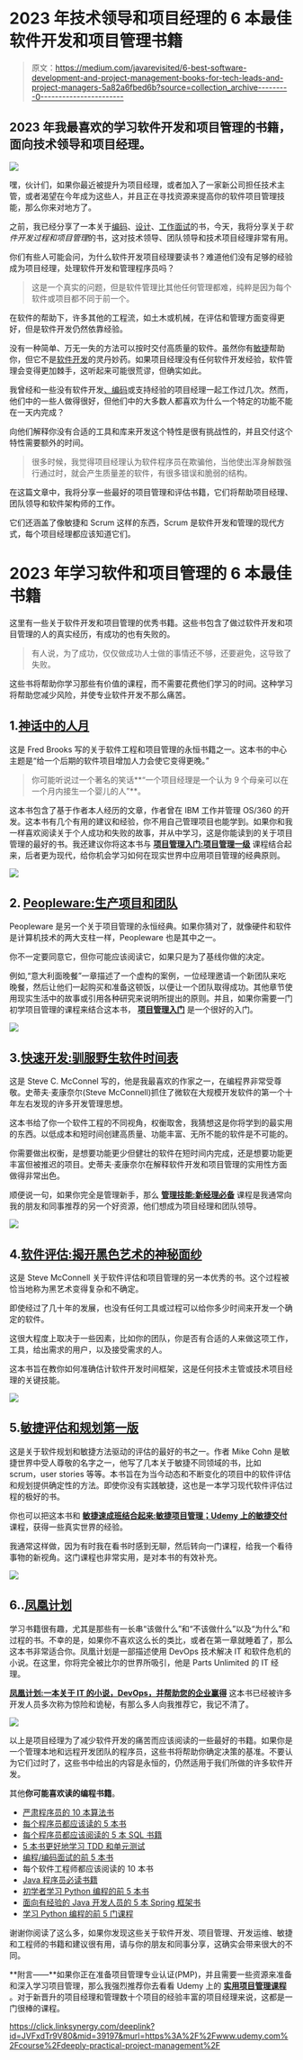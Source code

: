 # 2023 年技术领导和项目经理的 6 本最佳软件开发和项目管理书籍

> 原文：<https://medium.com/javarevisited/6-best-software-development-and-project-management-books-for-tech-leads-and-project-managers-5a82a6fbed6b?source=collection_archive---------0----------------------->

## 2023 年我最喜欢的学习软件开发和项目管理的书籍，面向技术领导和项目经理。

![](img/fd90ba6ef6062d6def8bbb0eac13e851.png)

嘿，伙计们，如果你最近被提升为项目经理，或者加入了一家新公司担任技术主管，或者渴望在今年成为这些人，并且正在寻找资源来提高你的软件项目管理技能，那么你来对地方了。

之前，我已经分享了一本关于[编码](/javarevisited/6-coding-books-every-programmers-and-software-developers-should-read-620124886c8f)、[设计](/javarevisited/7-best-books-to-learn-design-patterns-for-java-programmers-5627b93eefdb?source=---------15------------------)、[工作面试](/javarevisited/5-coding-interview-books-to-prepare-for-programming-job-interviews-d8f63348afaf)的书，今天，我将分享关于*软件开发过程和项目管理*的书，这对技术领导、团队领导和技术项目经理非常有用。

你们有些人可能会问，为什么软件开发项目经理要读书？难道他们没有足够的经验成为项目经理，处理软件开发和管理程序员吗？

> 这是一个真实的问题，但是软件管理比其他任何管理都难，纯粹是因为每个软件或项目都不同于前一个。

在软件的帮助下，许多其他的工程流，如土木或机械，在评估和管理方面变得更好，但是软件开发仍然依靠经验。

没有一种简单、万无一失的方法可以按时交付高质量的软件。虽然你有[敏捷](https://javarevisited.blogspot.com/2018/01/top-5-free-agile-courses-for-programmers.html#axzz5QneAh3Kg)帮助你，但它不是[软件开发](/javarevisited/15-best-udemy-courses-programmers-can-buy-on-black-friday-and-cyber-monday-2020-a803874f41d9)的灵丹妙药。如果项目经理没有任何软件开发经验，软件管理会变得更加棘手，这听起来可能很荒谬，但确实如此。

我曾经和一些没有软件开发[、](/javarevisited/10-best-software-development-courses-certifications-from-coursera-4ccc59aae201)[编码](/javarevisited/7-best-coding-course-to-learn-programming-with-zero-experience-in-2020-52f7d0d9cb80)或支持经验的项目经理一起工作过几次。然而，他们中的一些人做得很好，但他们中的大多数人都喜欢为什么一个特定的功能不能在一天内完成？

向他们解释你没有合适的工具和库来开发这个特性是很有挑战性的，并且交付这个特性需要额外的时间。

> 很多时候，我觉得项目经理认为软件程序员在欺骗他，当他使出浑身解数强行通过时，就会产生质量差的软件，有很多错误和脆弱的结构。

在这篇文章中，我将分享一些最好的项目管理和评估书籍，它们将帮助项目经理、团队领导和软件架构师的工作。

它们还涵盖了像敏捷和 Scrum 这样的东西，Scrum 是软件开发和管理的现代方式，每个项目经理都应该知道它们。

# 2023 年学习软件和项目管理的 6 本最佳书籍

这里有一些关于软件开发和项目管理的优秀书籍。这些书包含了做过软件开发和项目管理的人的真实经历，有成功的也有失败的。

> 有人说，为了成功，仅仅做成功人士做的事情还不够，还要避免，这导致了失败。

这些书将帮助你学习那些有价值的课程，而不需要花费他们学习的时间。这种学习将帮助您减少风险，并使专业软件开发不那么痛苦。

## 1.[神话中的人月](http://www.amazon.com/The-Mythical-Man-Month-Engineering-Anniversary/dp/0201835959?tag=javamysqlanta-20)

这是 Fred Brooks 写的关于软件工程和项目管理的永恒书籍之一。这本书的中心主题是“给一个后期的软件项目增加人力会使它变得更晚。”

> 你可能听说过一个著名的笑话**“一个项目经理是一个认为 9 个母亲可以在一个月内接生一个婴儿的人”**。

这本书包含了基于作者本人经历的文章，作者曾在 IBM 工作并管理 OS/360 的开发。这本书有几个有用的建议和经验，你不用自己管理项目也能学到。如果你和我一样喜欢阅读关于个人成功和失败的故事，并从中学习，这是你能读到的关于项目管理的最好的书。我还建议你将这本书与 [**项目管理入门:项目管理一级**](https://click.linksynergy.com/fs-bin/click?id=JVFxdTr9V80&subid=0&offerid=323058.1&type=10&tmpid=14538&RD_PARM1=https%3A%2F%2Fwww.udemy.com%2Fbeginning-project-management-project-management-level-one%2F) 课程结合起来，后者更为现代，给你机会学习如何在现实世界中应用项目管理的经典原则。

[![](img/b7a21dde98a8819fb9f1994cc77dc79f.png)](http://www.amazon.com/The-Mythical-Man-Month-Engineering-Anniversary/dp/0201835959?tag=javamysqlanta-20)

## 2. [Peopleware:生产项目和团队](https://www.amazon.com/Peopleware-Productive-Projects-Teams-3rd/dp/0321934113?tag=javamysqlanta-20)

Peopleware 是另一个关于项目管理的永恒经典。如果你猜对了，就像硬件和软件是计算机技术的两大支柱一样，Peopleware 也是其中之一。

你不一定要同意它，但你可能应该阅读它，如果只是为了基线你做的决定。

例如,“意大利面晚餐”一章描述了一个虚构的案例，一位经理邀请一个新团队来吃晚餐，然后让他们一起购买和准备这顿饭，以便让一个团队取得成功。其他章节使用现实生活中的故事或引用各种研究来说明所提出的原则。并且，如果你需要一门初学项目管理的课程来结合这本书， [**项目管理入门**](https://pluralsight.pxf.io/c/1193463/424552/7490?u=https%3A%2F%2Fwww.pluralsight.com%2Fcourses%2Fproject-management-beginners-guide) 是一个很好的入门。

[![](img/687ea04bd179e4825029766d93182dc2.png)](https://javarevisited.blogspot.com/2016/11/top-10-software-development-and-project.html)

## 3.[快速开发:驯服野生软件时间表](https://www.amazon.com/Rapid-Development-Taming-Software-Schedules/dp/1556159005?tag=javamysqlanta-20)

这是 Steve C. McConnel 写的，他是我最喜欢的作家之一，在编程界非常受尊敬。史蒂夫·麦康奈尔(Steve McConnell)抓住了微软在大规模开发软件的第一个十年左右发现的许多开发管理思想。

这本书给了你一个软件工程的不同视角，权衡取舍，我猜想这是你将学到的最实用的东西。以低成本和短时间创建高质量、功能丰富、无所不能的软件是不可能的。

你需要做出权衡，是想要功能更少但健壮的软件在短时间内完成，还是想要功能更丰富但被推迟的项目。史蒂夫·麦康奈尔在解释软件开发和项目管理的实用性方面做得非常出色。

顺便说一句，如果你完全是管理新手，那么 [**管理技能:新经理必备**](https://click.linksynergy.com/fs-bin/click?id=JVFxdTr9V80&subid=0&offerid=323058.1&type=10&tmpid=14538&RD_PARM1=https%3A%2F%2Fwww.udemy.com%2Fthe-new-manager-managing-people-teams-processes%2F) 课程是我通常向我的朋友和同事推荐的另一个好资源，他们想成为项目经理和团队领导。

[![](img/bcb539ec2c2f3d661f33090948712dbb.png)](https://javarevisited.blogspot.com/2014/09/top-6-books-to-learn-programming-coding.html)

## 4.[软件评估:揭开黑色艺术的神秘面纱](https://www.amazon.com/Software-Estimation-Demystifying-Developer-Practices/dp/0735605351/?tag=javamysqlanta-20)

这是 Steve McConnell 关于软件评估和项目管理的另一本优秀的书。这个过程被恰当地称为黑艺术变得复杂和不确定。

即使经过了几十年的发展，也没有任何工具或过程可以给你多少时间来开发一个确定的软件。

这很大程度上取决于一些因素，比如你的团队，你是否有合适的人来做这项工作，工具，给出需求的用户，以及接受需求的人。

这本书旨在教你如何准确估计软件开发时间框架，这是任何技术主管或技术项目经理的关键技能。

![](img/40b68d357720d771a476f38060c3d5cf.png)

## 5.[敏捷评估和规划第一版](https://www.amazon.com/Agile-Estimating-Planning-first-Text/dp/B005GP91NG?tag=javamysqlanta-20)

这是关于软件规划和敏捷方法驱动的评估的最好的书之一。作者 Mike Cohn 是敏捷世界中受人尊敬的名字之一，他写了几本关于敏捷不同领域的书，比如 scrum，user stories 等等。本书旨在为当今动态和不断变化的项目中的软件评估和规划提供确定性的方法。即使你没有实践敏捷，这也是一本学习现代软件评估过程的极好的书。

你也可以把这本书和 [**敏捷速成班结合起来:敏捷项目管理；Udemy 上的敏捷交付**](https://click.linksynergy.com/fs-bin/click?id=JVFxdTr9V80&subid=0&offerid=323058.1&type=10&tmpid=14538&RD_PARM1=https%3A%2F%2Fwww.udemy.com%2Fagile-crash-course%2F) 课程，获得一些真实世界的经验。

我通常这样做，因为有时我在看书时感到无聊，然后转向一门课程，给我一个看待事物的新视角。这门课程也非常实用，是对本书的有效补充。

[![](img/e70a120435224ac8c40d775c7bc4d907.png)](https://click.linksynergy.com/fs-bin/click?id=JVFxdTr9V80&subid=0&offerid=323058.1&type=10&tmpid=14538&RD_PARM1=https%3A%2F%2Fwww.udemy.com%2Fagile-crash-course%2F)

## 6..[凤凰计划](https://www.amazon.com/Phoenix-Project-DevOps-Helping-Business/dp/0988262592?tag=javamysqlanta-20)

学习书籍很有趣，尤其是那些有一长串“该做什么”和“不该做什么”以及“为什么”和过程的书。不幸的是，如果你不喜欢这么长的类比，或者在第一章就睡着了，那么这本书非常适合你。凤凰计划是一部描述使用 DevOps 技术解决 IT 和软件危机的小说。在这里，你将完全被比尔的世界所吸引，他是 Parts Unlimited 的 IT 经理。

[**凤凰计划:一本关于 IT 的小说，DevOps，并帮助您的企业赢得**](https://www.amazon.com/Phoenix-Project-DevOps-Helping-Business/dp/0988262592?tag=javamysqlanta-20) 这本书已经被许多开发人员多次称为惊险和诡秘，有那么多人向我推荐它，我记不清了。

[![](img/ce6cfb98cafa36ac7ec525b275b1070f.png)](https://www.amazon.com/Phoenix-Project-DevOps-Helping-Business/dp/0988262592?tag=javamysqlanta-20)

以上是项目经理为了减少软件开发的痛苦而应该阅读的一些最好的书籍。如果你是一个管理本地和远程开发团队的程序员，这些书将帮助你确定决策的基准。不要认为它们过时了，这些书中给出的内容是永恒的，仍然适用于我们所做的许多软件开发。

其他**你可能喜欢读的编程书籍**。

*   [严肃程序员的 10 本算法书](http://www.java67.com/2015/09/top-10-algorithm-books-every-programmer-read-learn.html)
*   [每个程序员都应该读的 5 本书](http://www.java67.com/2016/02/5-books-to-improve-coding-skills-of.html)
*   [每个程序员都应该阅读的 5 本 SQL 书籍](http://www.java67.com/2016/09/sql-5-best-books-to-learn-and-master.html)
*   [5 本书更好地学习 TDD 和单元测试](http://javarevisited.blogspot.com/2014/08/top-5-books-to-learn-unit-testing-junit-tdd-Java-programmers.html)
*   [编程/编码面试的前 5 本书](http://javarevisited.blogspot.sg/2016/06/top-5-books-for-programming-coding-interviews-best.html)
*   每个软件工程师都应该阅读的 10 本书
*   [Java 程序员必读书籍](https://medium.freecodecamp.org/must-read-books-to-learn-java-programming-327a3768ea2f#f2fc)
*   [初学者学习 Python 编程的前 5 本书](https://dev.to/javinpaul/top-5-books-to-learn-python-for-beginners-best-of-lot-4f1n)
*   [面向有经验的 Java 开发人员的 5 本 Spring 框架书](https://javarevisited.blogspot.com/2018/04/5-spring-framework-books-experienced-Java-developers-2018.html)
*   [学习 Python 编程的前 5 门课程](https://javarevisited.blogspot.com/2018/03/top-5-courses-to-learn-python-in-2018.html)

谢谢你阅读了这么多，如果你发现这些关于软件开发、项目管理、开发运维、敏捷和工程师的书籍和建议很有用，请与你的朋友和同事分享，这确实会带来很大的不同。

**附言——**如果你正在准备项目管理专业认证(PMP)，并且需要一些资源来准备和深入学习项目管理，那么我强烈推荐你去看看 Udemy 上的 [**实用项目管理课程**](https://click.linksynergy.com/deeplink?id=JVFxdTr9V80&mid=39197&murl=https%3A%2F%2Fwww.udemy.com%2Fcourse%2Fdeeply-practical-project-management%2F) 。对于新晋升的项目经理和管理数十个项目的经验丰富的项目经理来说，这都是一门很棒的课程。

<https://click.linksynergy.com/deeplink?id=JVFxdTr9V80&mid=39197&murl=https%3A%2F%2Fwww.udemy.com%2Fcourse%2Fdeeply-practical-project-management%2F> 